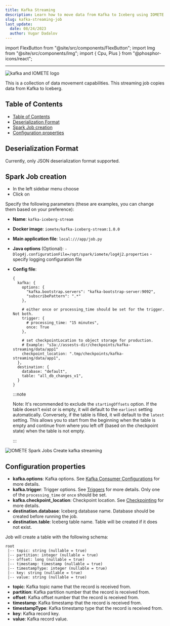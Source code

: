 ```yaml
---
title: Kafka Streaming
description: Learn how to move data from Kafka to Iceberg using IOMETE. This guide covers deserialization, job creation, configuration, and testing.
slug: kafka-streaming-job
last_update:
  date: 08/24/2023
  author: Vugar Dadalov
---
```


import FlexButton from "@site/src/components/FlexButton";
import Img from "@site/src/components/Img";
import { Cpu, Plus } from "@phosphor-icons/react";

---

![kafka and IOMETE logo](/img/spark-job/kafka-logo-iomete.png)

This is a collection of data movement capabilities. This streaming job copies data from Kafka to Iceberg.

## Table of Contents

- [Table of Contents](#table-of-contents)
- [Deserialization Format](#deserialization-format)
- [Spark Job creation](#spark-job-creation)
- [Configuration properties](#configuration-properties)

## Deserialization Format

Currently, only JSON deserialization format supported.

## Spark Job creation

- In the left sidebar menu choose <FlexButton label='Spark Jobs'><Cpu size={20} color='#858c9c' weight="duotone"/></FlexButton>
- Click on <FlexButton label='Create' primary><Plus size={16} /></FlexButton>

Specify the following parameters (these are examples, you can change them based on your preference):

- **Name**: `kafka-iceberg-stream`
- **Docker image**: `iomete/kafka-iceberg-stream:1.0.0`
- **Main application file**: `local:///app/job.py`
- **Java options** (Optional): `-Dlog4j.configurationFile=/opt/spark/iomete/log4j2.properties` - specify logging configuration file
- **Config file**: 
  ```hocon
  {
    kafka: {
      options: {
        "kafka.bootstrap.servers": "kafka-bootstrap-server:9092",
        "subscribePattern": ".*"
      },

      # either once or processing_time should be set for the trigger. Not both.
      trigger: {
        # processing_time: "15 minutes",
        once: True
      },

      # set checkpointLocation to object storage for production.
      # Example: "s3a://assests-dir/checkpoints/kafka-streaming/data/app1"
      checkpoint_location: ".tmp/checkpoints/kafka-streaming/data/app1",
    },
    destination: {
      database: "default",
      table: "all_db_changes_v1",
    }
  }
  ```

  :::note

  Note: It's recommended to exclude the `startingOffsets` option. If the table doesn't exist or is empty, it will default to the `earliest` setting automatically. Conversely, if the table is filled, it will default to the `latest` setting. This allows you to start from the beginning when the table is empty and continue from where you left off (based on the checkpoint state) when the table is not empty.

  :::

<Img src="/img/spark-job/cdc.png" alt="IOMETE Spark Jobs Create kafka streaming" />


## Configuration properties

- **kafka.options**: Kafka options. See [Kafka Consumer Configurations](https://spark.apache.org/docs/latest/structured-streaming-kafka-integration.html) for more details.
- **kafka.trigger**: Trigger options. See [Triggers](https://spark.apache.org/docs/latest/structured-streaming-programming-guide.html#triggers) for more details. Only one of the `processing_time` or `once` should be set.
- **kafka.checkpoint_location**: Checkpoint location. See [Checkpointing](https://spark.apache.org/docs/latest/structured-streaming-programming-guide.html#recovering-from-failures-with-checkpointing) for more details.
- **destination.database**: Iceberg database name. Database should be created before running the job.
- **destination.table**: Iceberg table name. Table will be created if it does not exist.

Job will create a table with the following schema:
```
root
 |-- topic: string (nullable = true)
 |-- partition: integer (nullable = true)
 |-- offset: long (nullable = true)
 |-- timestamp: timestamp (nullable = true)
 |-- timestampType: integer (nullable = true)
 |-- key: string (nullable = true)
 |-- value: string (nullable = true)
```

- **topic**: Kafka topic name that the record is received from.
- **partition**: Kafka partition number that the record is received from.
- **offset**: Kafka offset number that the record is received from.
- **timestamp**: Kafka timestamp that the record is received from.
- **timestampType**: Kafka timestamp type that the record is received from.
- **key**: Kafka record key.
- **value**: Kafka record value.
